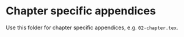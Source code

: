 # Chapter specific appendices

Use this folder for chapter specific appendices, e.g. `02-chapter.tex`.